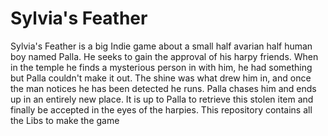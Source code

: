 # Sylvia's Feather
Sylvia's Feather is a big Indie game about a small half avarian half human boy named Palla. He seeks to gain the approval of his harpy friends. When in the temple he finds a mysterious person in with him, he had something but Palla couldn't make it out. The shine was what drew him in, and once the man notices he has been detected he runs. Palla chases him and ends up in an entirely new place. It is up to Palla to retrieve this stolen item and finally be accepted in the eyes of the harpies. 
This repository contains all the Libs to make the game
